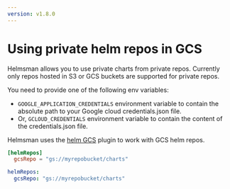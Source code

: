 ```yaml
---
version: v1.8.0
---
```


# Using private helm repos in GCS

Helmsman allows you to use private charts from private repos. Currently only repos hosted in S3 or GCS buckets are supported for private repos.

You need to provide one of the following env variables:

- `GOOGLE_APPLICATION_CREDENTIALS` environment variable to contain the absolute path to your Google cloud credentials.json file.
- Or, `GCLOUD_CREDENTIALS` environment variable to contain the content of the credentials.json file.

Helmsman uses the [helm GCS](https://github.com/nouney/helm-gcs) plugin to work with GCS helm repos.

```toml
[helmRepos]
  gcsRepo = "gs://myrepobucket/charts"
```

```yaml
helmRepos:
  gcsRepo: "gs://myrepobucket/charts"
```

